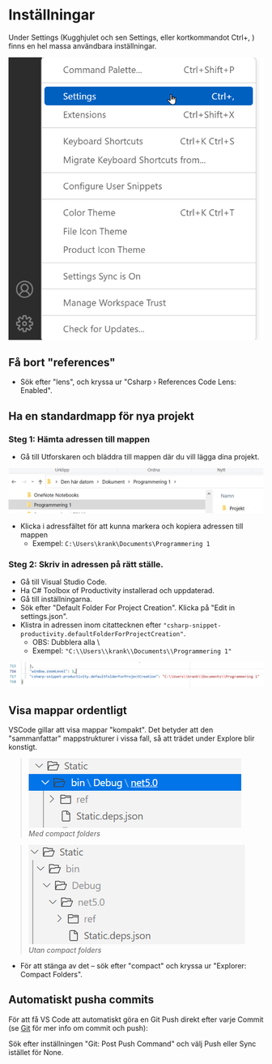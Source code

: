 # Inställningar

Under Settings (Kugghjulet och sen Settings, eller kortkommandot Ctrl+, ) finns en hel massa användbara inställningar.

![](<../../.gitbook/assets/image (3).png>)

## Få bort "references"

* Sök efter "lens", och kryssa ur "Csharp › References Code Lens: Enabled".

## Ha en standardmapp för nya projekt

### Steg 1: Hämta adressen till mappen

* Gå till Utforskaren och bläddra till mappen där du vill lägga dina projekt.

![](<../../.gitbook/assets/image (34).png>)

* Klicka i adressfältet för att kunna markera och kopiera adressen till mappen
  * Exempel: `C:\Users\krank\Documents\Programmering 1`

### Steg 2: Skriv in adressen på rätt ställe.

* Gå till Visual Studio Code.
* Ha C# Toolbox of Productivity installerad och uppdaterad.
* Gå till inställningarna.
* Sök efter "Default Folder For Project Creation". Klicka på "Edit in settings.json".
* Klistra in adressen inom citattecknen efter `"csharp-snippet-productivity.defaultFolderForProjectCreation"`.
  * OBS: Dubblera alla \\
  * Exempel: `"C:\\Users\\krank\\Documents\\Programmering 1"`

![](<../../.gitbook/assets/image (35).png>)

## Visa mappar ordentligt

VSCode gillar att visa mappar "kompakt". Det betyder att den "sammanfattar" mappstrukturer i vissa fall, så att trädet under Explore blir konstigt.

> <img src="../../.gitbook/assets/image (26).png" alt="" data-size="original"> \
> _Med compact folders_

> <img src="../../.gitbook/assets/image (27).png" alt="" data-size="original"> \
> _Utan compact folders_

* För att stänga av det – sök efter "compact" och kryssa ur "Explorer: Compact Folders".

## Automatiskt pusha commits

För att få VS Code att automatiskt göra en Git Push direkt efter varje Commit (se [Git](../git-and-github/) för mer info om commit och push):

Sök efter inställningen "Git: Post Push Command" och välj Push eller Sync istället för None.
